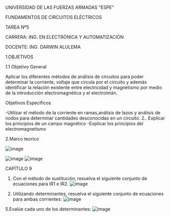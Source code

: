 UNIVERSIDAD DE LAS FUERZAS ARMADAS "ESPE"

FUNDAMENTOS DE CIRCUITOS ELÉCTRICOS

TAREA Nº5

CARRERA: ING. EN ELECTRÓNICA Y AUTOMATIZACIÓN

DOCENTE: ING. DARWIN ALULEMA

1.OBJETIVOS 

1.1 Objetivo General

Aplicar los diferentes métodos de análisis de circuitos para poder determinar la corriente, voltaje que circula por el circuito y además identificar la relación existente entre electricidad y magnetismo por medio de la introducción electromagnética y el electroimán.

Objetivos Específicos

-Utilizar el método de la corriente en ramas,análisis de lazos y análisis de nodos para determinar cantidades desconocidas en un circuito. 2.. Explicar los principios de un campo magnético
-Explicar los principios del electromagnetismo

2.Marco teorico

![image](https://user-images.githubusercontent.com/104911658/210159157-5db167e6-06db-484b-a4c5-72f2b7abcd8c.png)

![image](https://user-images.githubusercontent.com/104911658/210159179-55760fab-d843-4622-8590-e3c87b0815ad.png)
![image](https://user-images.githubusercontent.com/104911658/210159171-55a5e2df-714c-4851-b0f5-5b487ce3e07b.png)

CAPÍTULO 9

1. Con el método de sustitución, resuelva el siguiente conjunto de ecuaciones para IR1 e IR2.
![image](https://user-images.githubusercontent.com/104911658/210159201-3a821cd4-af0e-44c7-9d13-1ea3ab7d5115.png)

3. Utilizando determinantes, resuelva el siguiente conjunto de ecuaciones para ambas corrientes:
![image](https://user-images.githubusercontent.com/104911658/210159215-88e4442f-73d6-4643-a8de-86e6ba795cd4.png)

5.Evalúe cada uno de los determinantes:
![image](https://user-images.githubusercontent.com/104911658/210159216-511da78f-623a-4534-8d3d-998a774b14f2.png)
